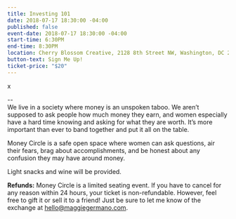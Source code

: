 ```yaml
---
title: Investing 101
date: 2018-07-17 18:30:00 -04:00
published: false
event-date: 2018-07-17 18:30:00 -04:00
start-time: 6:30PM
end-time: 8:30PM
location: Cherry Blossom Creative, 2128 8th Street NW, Washington, DC 20001
button-text: Sign Me Up!
ticket-price: "$20"
---
```


x

--\
We live in a society where money is an unspoken taboo. We aren’t supposed to ask people how much money they earn, and women especially have a hard time knowing and asking for what they are worth. It’s more important than ever to band together and put it all on the table.

Money Circle is a safe open space where women can ask questions, air their fears, brag about accomplishments, and be honest about any confusion they may have around money.

Light snacks and wine will be provided.

**Refunds:** Money Circle is a limited seating event. If you have to cancel for any reason within 24 hours, your ticket is non-refundable. However, feel free to gift it or sell it to a friend! Just be sure to let me know of the exchange at [hello@maggiegermano.com](mailto:hello@maggiegermano.com).